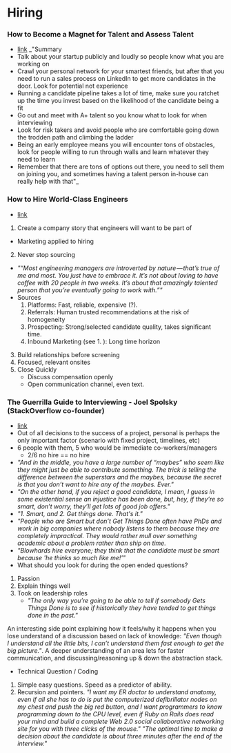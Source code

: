 # Hiring 
### How to Become a Magnet for Talent and Assess Talent
- [link](https://delian.io/lessons-5)
_"Summary
- Talk about your startup publicly and loudly so people know what you are working on
- Crawl your personal network for your smartest friends, but after that you need to run a sales process on LinkedIn to get more candidates in the door. Look for potential not experience
- Running a candidate pipeline takes a lot of time, make sure you ratchet up the time you invest based on the likelihood of the candidate being a fit
- Go out and meet with A+ talent so you know what to look for when interviewing
- Look for risk takers and avoid people who are comfortable going down the trodden path and climbing the ladder
- Being an early employee means you will encounter tons of obstacles, look for people willing to run through walls and learn whatever they need to learn
- Remember that there are tons of options out there, you need to sell them on joining you, and sometimes having a talent person in-house can really help with that"_

### How to Hire World-Class Engineers
- [link](https://angel.co/blog/how-to-hire-world-class-engineers)

1. Create a company story that engineers will want to be part of
- Marketing applied to hiring
2. Never stop sourcing
 - _"“Most engineering managers are introverted by nature — that’s true of me and most. You just have to embrace it. It’s not about loving to have coffee with 20 people in two weeks. It’s about that amazingly talented person that you’re eventually going to work with.”"_
  - Sources
    1. Platforms: Fast, reliable, expensive (?).
    2. Referrals: Human trusted recommendations at the risk of homogeneity
    3. Prospecting: Strong/selected candidate quality, takes significant time.
    4. Inbound Marketing (see 1. ): Long time horizon 

3. Build relationships before screening
4. Focused, relevant onsites
5. Close Quickly
    - Discuss compensation openly
    - Open communication channel, even text.


### The Guerrilla Guide to Interviewing - Joel Spolsky (StackOverflow co-founder)
- [link](https://www.joelonsoftware.com/2006/10/25/the-guerrilla-guide-to-interviewing-version-30/)
- Out of all decisions to the success of a project, personal is perhaps the only important factor (scenario with fixed project, timelines, etc)
- 6 people with them, 5 who would be immediate co-workers/managers
    - 2/6 no hire == no hire
- _"And in the middle, you have a large number of “maybes” who seem like they might just be able to contribute something. The trick is telling the difference between the superstars and the maybes, because the secret is that you don’t want to hire any of the maybes. Ever."_
- _"On the other hand, if you reject a good candidate, I mean, I guess in some existential sense an injustice has been done, but, hey, if they’re so smart, don’t worry, they’ll get lots of good job offers."_
- _"1. Smart, and  2. Get things done. That's it."_
- _"People who are Smart but don’t Get Things Done often have PhDs and work in big companies where nobody listens to them because they are completely impractical. They would rather mull over something academic about a problem rather than ship on time._
- _"Blowhards hire everyone; they think that the candidate must be smart because 'he thinks so much like me!'"_
- What should you look for during the open ended questions?
 1. Passion
 2. Explain things well
 3. Took on leadership roles
     - _"The only way you’re going to be able to tell if somebody Gets Things Done is to see if historically they have tended to get things done in the past."_

An interesting side point explaining how it feels/why it happens when you lose understand of a discussion based on lack of knowledge: 
_"Even though I understand all the little bits, I can’t understand them fast enough to get the big picture."_. A deeper understanding of an area lets for faster communication, and discussing/reasoning up & down the abstraction stack.


- Technical Question / Coding
 1. Simple easy questions. Speed as a predictor of ability. 
 2. Recursion and pointers.
_"I want my ER doctor to understand anatomy, even if all she has to do is put the computerized defibrillator nodes on my chest and push the big red button, and I want programmers to know programming down to the CPU level, even if Ruby on Rails does read your mind and build a complete Web 2.0 social collaborative networking site for you with three clicks of the mouse."_
_"The optimal time to make a decision about the candidate is about three minutes after the end of the interview."_



<!-- ### Other Things I'm yet to read.
The Joel Test: 12 Steps to Better Code - Joel Spolsky
Why Can't Programmers.. Program? - Jeff Atwood (StackOverflow co-founder)
We Hire the Best, Just Like Everyone Else - Jeff Atwood
Getting the Interview Phone Screen Right - Jeff Atwood
Engineering interview process at Stripe (Quora)
Improving Our Engineering Interview Process (Foursquare)
Hitting the High Notes - Joel Spolsky
Top 10 System Design Interview Questions - (HackerNoon)
How To Hire World-Class Engineers (angel.co)
Trouble hiring senior engineers? It's probably you
The Real 11 Reasons I Don't Hire You - Charity Majors
How to Interview at Amazon
Lessons from Keith Rabois: How to Interview an Executive
Lessons from Keith Rabois: How to Become a Magnet for Talent
Reverse Interview Questions
GitLab Talent Acquisition Framework -->